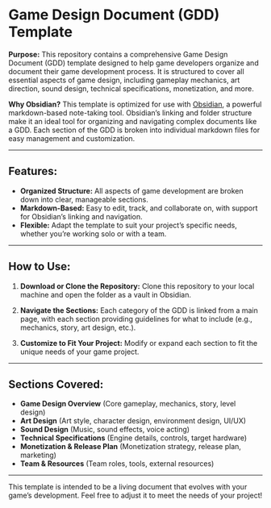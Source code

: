 # Game Design Document (GDD) Template

**Purpose:**
This repository contains a comprehensive Game Design Document (GDD) template designed to help game developers organize and document their game development process. It is structured to cover all essential aspects of game design, including gameplay mechanics, art direction, sound design, technical specifications, monetization, and more.

**Why Obsidian?**
This template is optimized for use with [Obsidian](https://obsidian.md/), a powerful markdown-based note-taking tool. Obsidian’s linking and folder structure make it an ideal tool for organizing and navigating complex documents like a GDD. Each section of the GDD is broken into individual markdown files for easy management and customization.

---

## Features:

- **Organized Structure:** All aspects of game development are broken down into clear, manageable sections.
- **Markdown-Based:** Easy to edit, track, and collaborate on, with support for Obsidian’s linking and navigation.
- **Flexible:** Adapt the template to suit your project’s specific needs, whether you’re working solo or with a team.

---

## How to Use:

1. **Download or Clone the Repository:**
   Clone this repository to your local machine and open the folder as a vault in Obsidian.

2. **Navigate the Sections:**
   Each category of the GDD is linked from a main page, with each section providing guidelines for what to include (e.g., mechanics, story, art design, etc.).

3. **Customize to Fit Your Project:**
   Modify or expand each section to fit the unique needs of your game project.

---

## Sections Covered:

- **Game Design Overview** (Core gameplay, mechanics, story, level design)
- **Art Design** (Art style, character design, environment design, UI/UX)
- **Sound Design** (Music, sound effects, voice acting)
- **Technical Specifications** (Engine details, controls, target hardware)
- **Monetization & Release Plan** (Monetization strategy, release plan, marketing)
- **Team & Resources** (Team roles, tools, external resources)

---

This template is intended to be a living document that evolves with your game’s development. Feel free to adjust it to meet the needs of your project!
